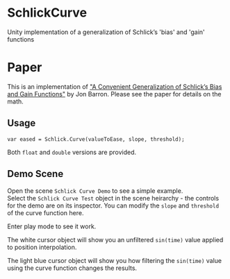 # SchlickCurve
Unity implementation of a generalization of Schlick’s 'bias' and 'gain' functions


# Paper 

This is an implementation of ["A Convenient Generalization of Schlick’s Bias and Gain Functions"](https://arxiv.org/pdf/2010.09714.pdf) by Jon Barron.  Please see the paper for details on the math.


## Usage

```
var eased = Schlick.Curve(valueToEase, slope, threshold);
```

Both `float` and `double` versions are provided.


## Demo Scene

Open the scene `Schlick Curve Demo` to see a simple example.  
Select the `Schlick Curve Test` object in the scene heirarchy - the controls for the demo are on its inspector. You can modify the `slope` and `threshold` of the curve function here.  

Enter play mode to see it work.

The white cursor object will show you an unfiltered `sin(time)` value applied to position interpolation.

The light blue cursor object will show you how filtering the `sin(time)` value using the curve function changes the results.


